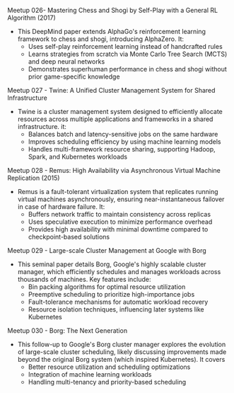 Meetup 026- Mastering Chess and Shogi by Self-Play with a General RL Algorithm (2017)
- This DeepMind paper extends AlphaGo's reinforcement learning framework to chess and shogi, introducing AlphaZero.  It: 
	- Uses self-play reinforcement learning instead of handcrafted rules
	- Learns strategies from scratch via Monte Carlo Tree Search (MCTS) and deep neural networks
	- Demonstrates superhuman performance in chess and shogi without prior game-specific knowledge

Meetup 027 - Twine: A Unified Cluster Management System for Shared Infrastructure
- Twine is a cluster management system designed to efficiently allocate resources across multiple applications and frameworks in a shared infrastructure.  it:
	- Balances batch and latency-sensitive jobs on the same hardware
	- Improves scheduling efficiency by using machine learning models
	- Handles multi-framework resource sharing, supporting Hadoop, Spark, and Kubernetes workloads

Meetup 028 - Remus: High Availability via Asynchronous Virtual Machine Replication (2015)
- Remus is a fault-tolerant virtualization system that replicates running virtual machines asynchronously, ensuring near-instantaneous failover in case of hardware failure.  It:
	- Buffers network traffic to maintain consistency across replicas
	- Uses speculative execution to minimize performance overhead
	- Provides high availability with minimal downtime compared to checkpoint-based solutions

Meetup 029 - Large-scale Cluster Management at Google with Borg
- This seminal paper details Borg, Google's highly scalable cluster manager, which efficiently schedules and manages workloads across thousands of machines.  Key features include:
	- Bin packing algorithms for optimal resource utilization
	- Preemptive scheduling to prioritize high-importance jobs
	- Fault-tolerance mechanisms for automatic workload recovery
	- Resource isolation techniques, influencing later systems like Kubernetes

Meetup 030 - Borg: The Next Generation
- This follow-up to Google's Borg cluster manager explores the evolution of large-scale cluster scheduling, likely discussing improvements made beyond the original Borg system (which inspired Kubernetes).  It covers
	- Better resource utilization and scheduling optimizations
	- Integration of machine learning workloads
	- Handling multi-tenancy and priority-based scheduling
